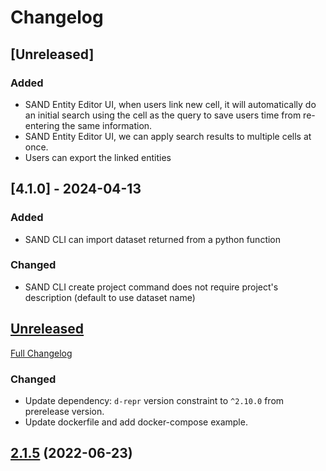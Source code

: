 # Changelog

## [Unreleased]

### Added

- SAND Entity Editor UI, when users link new cell, it will automatically do an initial search using the cell as the query to save users time from re-entering the same information.
- SAND Entity Editor UI, we can apply search results to multiple cells at once.
- Users can export the linked entities

## [4.1.0] - 2024-04-13

### Added

- SAND CLI can import dataset returned from a python function

### Changed

- SAND CLI create project command does not require project's description (default to use dataset name)

## [Unreleased](https://github.com/usc-isi-i2/sand/tree/HEAD)

[Full Changelog](https://github.com/usc-isi-i2/sand/compare/2.1.5...HEAD)

### Changed

- Update dependency: `d-repr` version constraint to `^2.10.0` from prerelease version.
- Update dockerfile and add docker-compose example.

## [2.1.5](https://github.com/usc-isi-i2/sand/tree/2.1.5) (2022-06-23)
